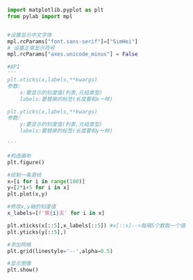
<BlogInfo id="76" title="17.添加之自定义的x,y刻度" author="白日梦想猿" pv=0 read_times=0 pre_cost_time=0分30秒 category="matplotlib学习" tag_list="['matplotlib学习']" create_time="2021.08.19 13:36:29" update_time="2021.08.19 14:57:02" />

```python
import matplotlib.pyplot as plt
from pylab import mpl


#设置显示中文字体
mpl.rcParams["font.sans-serif"]=["SimHei"]
# 设置正常显示符号
mpl.rcParams["axes.unicode_minus"] = False

#API
'''
plt.xticks(x,labels,**kwargs)
参数:
    x:要显示的刻度值(列表,元组类型)
    labels:要替换的标签(长度要和x一样)

plt.yticks(x,labels,**kwargs)
参数:
    y:要显示的刻度值(列表,元组类型)
    labels:要替换的标签(长度要和y一样)   

'''

#构造画布
plt.figure()

#绘制一条直线
x=[i for i in range(100)]
y=[2*i+5 for i in x]
plt.plot(x,y)

#修改x,y轴的刻度值
x_labels=[f'第{i}天' for i in x]

plt.xticks(x[::5],x_labels[::5]) #x[::x]-->每隔5个数取一个值
plt.yticks(y[::5],)

#添加网格
plt.grid(linestyle='--',alpha=0.5)

#显示图像
plt.show()


```
